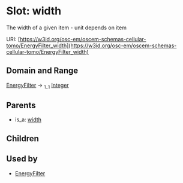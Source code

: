 
# Slot: width

The width of a given item - unit depends on item

URI: [https://w3id.org/osc-em/oscem-schemas-cellular-tomo/EnergyFilter_width](https://w3id.org/osc-em/oscem-schemas-cellular-tomo/EnergyFilter_width)


## Domain and Range

[EnergyFilter](EnergyFilter.md) &#8594;  <sub>1..1</sub> [Integer](types/Integer.md)

## Parents

 *  is_a: [width](width.md)

## Children


## Used by

 * [EnergyFilter](EnergyFilter.md)
